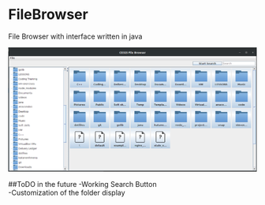 # FileBrowser
File Browser with interface written in java

![File Browser Preview](https://github.com/NickAnge/FileBrowser/blob/master/preview.png)



##ToDO in the future
-Working Search Button\
-Customization of the folder display
